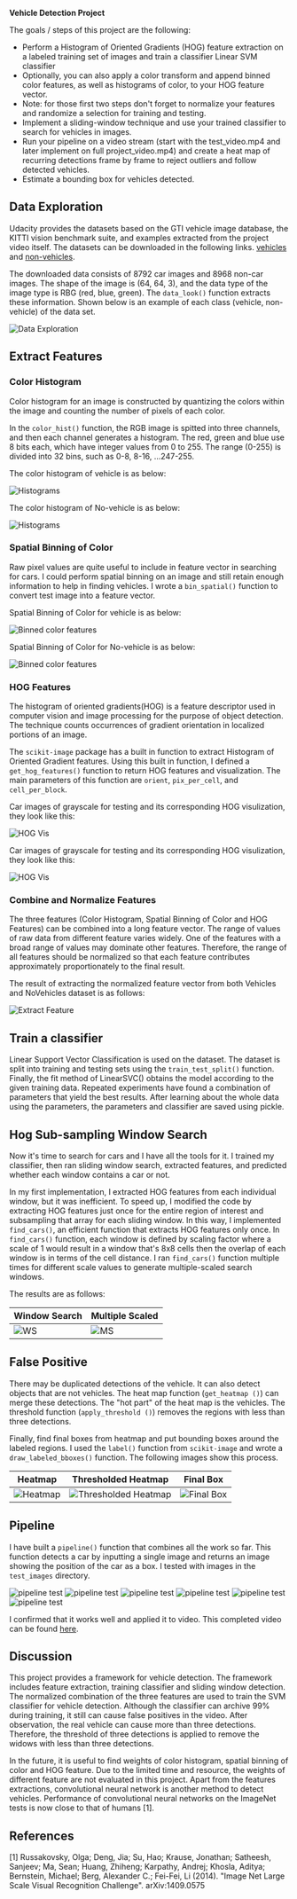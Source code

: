 **Vehicle Detection Project**

The goals / steps of this project are the following:

* Perform a Histogram of Oriented Gradients (HOG) feature extraction on a labeled training set of images and train a classifier Linear SVM classifier
* Optionally, you can also apply a color transform and append binned color features, as well as histograms of color, to your HOG feature vector.
* Note: for those first two steps don't forget to normalize your features and randomize a selection for training and testing.
* Implement a sliding-window technique and use your trained classifier to search for vehicles in images.
* Run your pipeline on a video stream (start with the test_video.mp4 and later implement on full project_video.mp4) and create a heat map of recurring detections frame by frame to reject outliers and follow detected vehicles.
* Estimate a bounding box for vehicles detected.

[//]: # (Image References)
[image1]: ./output_images/data_exploration.png
[image2.1]: ./output_images/color_hist_vehicle.png
[image2.2]: ./output_images/color_hist_novehicle.png

[image3.1]: ./output_images/bin_spatial_vehicle.png
[image3.2]: ./output_images/bin_spatial_no_vehicle.png
[image4.1]: ./output_images/hog_features_vehicle.png
[image4.2]: ./output_images/hog_features_no_vehicle.png
[image5]: ./output_images/extract_feature.png
[image6]: ./output_images/window_search.png
[image7]: ./output_images/multiscale.png
[image8]: ./output_images/heatmap.png
[image9]: ./output_images/thresholded_heatmap.png
[image10]: ./output_images/final_box.png
[image11]: ./output_images/pipeline0.png
[image12]: ./output_images/pipeline1.png
[image13]: ./output_images/pipeline2.png
[image14]: ./output_images/pipeline3.png
[image15]: ./output_images/pipeline4.png
[image16]: ./output_images/pipeline5.png

## Data Exploration

Udacity provides the datasets based on the GTI vehicle image database, the KITTI vision benchmark suite, and examples extracted from the project video itself. The datasets can be downloaded in the following links. [vehicles](https://s3.amazonaws.com/udacity-sdc/Vehicle_Tracking/vehicles.zip) and [non-vehicles](https://s3.amazonaws.com/udacity-sdc/Vehicle_Tracking/non-vehicles.zip).

The downloaded data consists of 8792 car images and 8968 non-car images. The shape of the image is (64, 64, 3), and the data type of the image type is RBG (red, blue, green). The `data_look()` function extracts these information. Shown below is an example of each class (vehicle, non-vehicle) of the data set.

![Data Exploration][image1]

## Extract Features
### Color Histogram
Color histogram for an image is constructed by quantizing the colors within the image and counting the number of pixels of each color.  

In the `color_hist()` function, the RGB image is spitted into three channels, and then each channel generates a histogram. The red, green and blue use 8 bits each, which have integer values from 0 to 255. The range (0-255) is divided into 32 bins, such as 0-8, 8-16, ...247-255.

The color histogram of vehicle is as below:

![Histograms][image2.1]

The color histogram of No-vehicle is as below:

![Histograms][image2.2]

### Spatial Binning of Color
Raw pixel values are quite useful to include in feature vector in searching for cars. I could perform spatial binning on an image and still retain enough information to help in finding vehicles. I wrote a `bin_spatial()` function to convert test image into a feature vector.

 Spatial Binning of Color for vehicle is as below:

![Binned color features][image3.1]

Spatial Binning of Color for No-vehicle is as below:

![Binned color features][image3.2]

### HOG Features
The histogram of oriented gradients(HOG) is a feature descriptor used in computer vision and image processing for the purpose of object detection. The technique counts occurrences of gradient orientation in localized portions of an image.

The `scikit-image` package has a built in function to extract Histogram of Oriented Gradient features. Using this built in function, I defined a `get_hog_features()` function to return HOG features and visualization. The main parameters of this function are `orient`, `pix_per_cell`, and `cell_per_block`.

Car images of grayscale for testing and its corresponding HOG visulization, they look like this:

![HOG Vis][image4.1]

Car images of grayscale for testing and its corresponding HOG visulization, they look like this:

![HOG Vis][image4.2]

### Combine and Normalize Features
The three features (Color Histogram, Spatial Binning of Color and HOG Features) can be combined into a long feature vector. The range of values of raw data from different feature varies widely. One of the features with a broad range of values may dominate other features. Therefore, the range of all features should be normalized so that each feature contributes approximately proportionately to the final result.  

The result of extracting the normalized feature vector from both Vehicles and NoVehicles dataset is as follows:

![Extract Feature][image5]

## Train a classifier
Linear Support Vector Classification is used on the dataset. The dataset is split into training and testing sets using the `train_test_split()` function. Finally, the fit method of LinearSVC() obtains the model according to the given training data. Repeated experiments have found a combination of parameters that yield the best results. After learning about the whole data using the parameters, the parameters and classifier are saved using pickle.

## Hog Sub-sampling Window Search
Now it's time to search for cars and I have all the tools for it. I trained my classifier, then ran sliding window search, extracted features, and predicted whether each window contains a car or not.

In my first implementation, I extracted HOG features from each individual window, but it was inefficient. To speed up, I modified the code by extracting HOG features just once for the entire region of interest and subsampling that array for each sliding window. In this way, I implemented `find_cars()`, an efficient function that extracts HOG features only once. In `find_cars()` function, each window is defined by scaling factor where a scale of 1 would result in a window that's 8x8 cells then the overlap of each window is in terms of the cell distance. I ran `find_cars()` function multiple times for different scale values to generate multiple-scaled search windows.

The results are as follows:

|Window Search|Multiple Scaled|
|-------------|---------------|
|![WS][image6]|![MS][image7]  |

## False Positive
There may be duplicated detections of the vehicle. It can also detect objects that are not vehicles. The heat map function (`get_heatmap ()`) can merge these detections. The "hot part" of the heat map is the vehicles. The threshold function (`apply_threshold ()`) removes the regions with less than three detections.  

Finally, find final boxes from heatmap and put bounding boxes around the labeled regions. I used the `label()` function from `scikit-image` and wrote a `draw_labeled_bboxes()` function. The following images show this process.

|Heatmap           |Thresholded Heatmap           |Final Box            |
|------------------|------------------------------|---------------------|
|![Heatmap][image8]|![Thresholded Heatmap][image9]|![Final Box][image10]|

## Pipeline
I have built a `pipeline()` function that combines all the work so far. This function detects a car by inputting a single image and returns an image showing the position of the car as a box. I tested with images in the `test_images` directory.

![pipeline test][image11]
![pipeline test][image12]
![pipeline test][image13]
![pipeline test][image14]
![pipeline test][image15]
![pipeline test][image16]

I confirmed that it works well and applied it to video. This completed video can be found [here](./project_video_output.mp4).

## Discussion
This project provides a framework for vehicle detection. The framework includes feature extraction, training classifier and sliding window detection. The normalized combination of the three features are used to train the SVM classifier for vehicle detection. Although the classifier can archive 99% during training, it still can cause false positives in the video. After observation, the real vehicle can cause more than three detections. Therefore, the threshold of three detections is applied to remove the widows with less than three detections.

In the future, it is useful to find weights of color histogram, spatial binning of color and HOG feature. Due to the limited time and resource, the weights of different feature are not evaluated in this project. Apart from the features extractions, convolutional neural network is another method to detect vehicles. Performance of convolutional neural networks on the ImageNet tests is now close to that of humans [1].

## References
[1] Russakovsky, Olga; Deng, Jia; Su, Hao; Krause, Jonathan; Satheesh, Sanjeev; Ma, Sean; Huang, Zhiheng; Karpathy, Andrej; Khosla, Aditya; Bernstein, Michael; Berg, Alexander C.; Fei-Fei, Li (2014). "Image Net Large Scale Visual Recognition Challenge". arXiv:1409.0575

